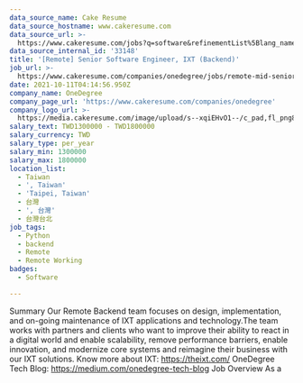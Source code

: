 ```yaml
---
data_source_name: Cake Resume
data_source_hostname: www.cakeresume.com
data_source_url: >-
  https://www.cakeresume.com/jobs?q=software&refinementList%5Blang_name%5D%5B0%5D=English&refinementList%5Bsalary_type%5D=per_year&range%5Bsalary_range%5D%5Bmin%5D=1000000&page=2
data_source_internal_id: '33148'
title: '[Remote] Senior Software Engineer, IXT (Backend)'
job_url: >-
  https://www.cakeresume.com/companies/onedegree/jobs/remote-mid-senior-backend-engineer-b2b-product
date: 2021-10-11T04:14:56.950Z
company_name: OneDegree
company_page_url: 'https://www.cakeresume.com/companies/onedegree'
company_logo_url: >-
  https://media.cakeresume.com/image/upload/s--xqiEHvO1--/c_pad,fl_png8,h_200,w_200/v1578296147/zhabcskfo2ifv72dmwtx.png
salary_text: TWD1300000 - TWD1800000
salary_currency: TWD
salary_type: per_year
salary_min: 1300000
salary_max: 1800000
location_list:
  - Taiwan
  - ', Taiwan'
  - 'Taipei, Taiwan'
  - 台灣
  - ', 台灣'
  - 台灣台北
job_tags:
  - Python
  - backend
  - Remote
  - Remote Working
badges:
  - Software

---
```


Summary Our Remote Backend team focuses on design, implementation, and on-going maintenance of IXT applications and technology.The team works with partners and clients who want to improve their ability to react in a digital world and enable scalability, remove performance barriers, enable innovation, and modernize core systems and reimagine their business with our IXT solutions. Know more about IXT: https://theixt.com/ OneDegree Tech Blog: https://medium.com/onedegree-tech-blog Job Overview As a